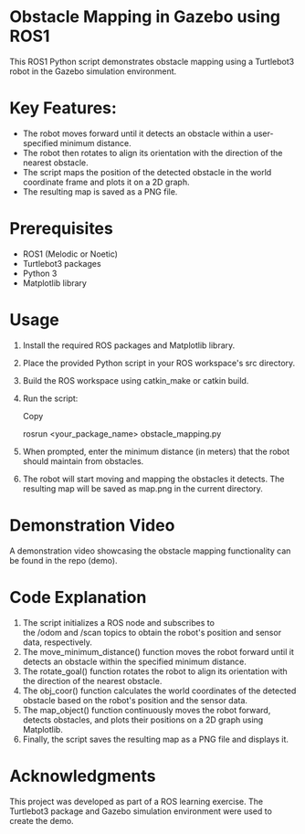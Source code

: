 ﻿<h1> Obstacle Mapping in Gazebo using ROS1 </h1>

This ROS1 Python script demonstrates obstacle mapping using a Turtlebot3 robot in the Gazebo simulation environment.



<h1> Key Features: </h1>

- The robot moves forward until it detects an obstacle within a user-specified minimum distance.
- The robot then rotates to align its orientation with the direction of the nearest obstacle.
- The script maps the position of the detected obstacle in the world coordinate frame and plots it on a 2D graph.
- The resulting map is saved as a PNG file.



<h1> Prerequisites </h1>

- ROS1 (Melodic or Noetic)
- Turtlebot3 packages
- Python 3
- Matplotlib library



<h1> Usage </h1>

1. Install the required ROS packages and Matplotlib library.
2. Place the provided Python script in your ROS workspace's src directory.
3. Build the ROS workspace using catkin\_make or catkin build.
4. Run the script:

   Copy

   rosrun <your\_package\_name> obstacle\_mapping.py

5. When prompted, enter the minimum distance (in meters) that the robot should maintain from obstacles.
6. The robot will start moving and mapping the obstacles it detects. The resulting map will be saved as map.png in the current directory.



<h1> Demonstration Video </h1>

A demonstration video showcasing the obstacle mapping functionality can be found in the repo (demo).



<h1> Code Explanation </h1>

1. The script initializes a ROS node and subscribes to the /odom and /scan topics to obtain the robot's position and sensor data, respectively.
2. The move\_minimum\_distance() function moves the robot forward until it detects an obstacle within the specified minimum distance.
3. The rotate\_goal() function rotates the robot to align its orientation with the direction of the nearest obstacle.
4. The obj\_coor() function calculates the world coordinates of the detected obstacle based on the robot's position and the sensor data.
5. The map\_object() function continuously moves the robot forward, detects obstacles, and plots their positions on a 2D graph using Matplotlib.
6. Finally, the script saves the resulting map as a PNG file and displays it.



<h1> Acknowledgments </h1>

This project was developed as part of a ROS learning exercise. The Turtlebot3 package and Gazebo simulation environment were used to create the demo.

